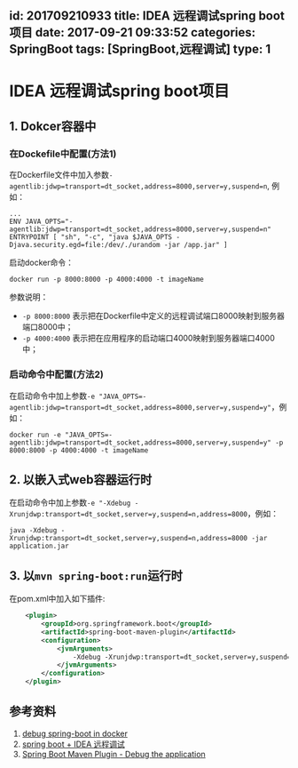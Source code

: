 id: 201709210933
title: IDEA 远程调试spring boot项目
date: 2017-09-21 09:33:52
categories: SpringBoot
tags: [SpringBoot,远程调试]
type: 1
---------
# IDEA 远程调试spring boot项目
## 1. Dokcer容器中
### 在Dockefile中配置(方法1)
在Dockerfile文件中加入参数`-agentlib:jdwp=transport=dt_socket,address=8000,server=y,suspend=n`,
例如：
```shell
...
ENV JAVA_OPTS="-agentlib:jdwp=transport=dt_socket,address=8000,server=y,suspend=n"
ENTRYPOINT [ "sh", "-c", "java $JAVA_OPTS -Djava.security.egd=file:/dev/./urandom -jar /app.jar" ]
```
启动docker命令：
```shell
docker run -p 8000:8000 -p 4000:4000 -t imageName
```
参数说明：
- `-p 8000:8000` 表示把在Dockerfile中定义的远程调试端口8000映射到服务器端口8000中；
- `-p 4000:4000` 表示把在应用程序的启动端口4000映射到服务器端口4000中；
### 启动命令中配置(方法2)
在启动命令中加上参数`-e "JAVA_OPTS=-agentlib:jdwp=transport=dt_socket,address=8000,server=y,suspend=y"`，例如：
```shell
docker run -e "JAVA_OPTS=-agentlib:jdwp=transport=dt_socket,address=8000,server=y,suspend=y" -p 8000:8000 -p 4000:4000 -t imageName
```
## 2. 以嵌入式web容器运行时
在启动命令中加上参数`-e "-Xdebug -Xrunjdwp:transport=dt_socket,server=y,suspend=n,address=8000`，例如：
```shell
java -Xdebug -Xrunjdwp:transport=dt_socket,server=y,suspend=n,address=8000 -jar application.jar
```
## 3. 以`mvn spring-boot:run`运行时
在pom.xml中加入如下插件:
```xml
    <plugin>
        <groupId>org.springframework.boot</groupId>
        <artifactId>spring-boot-maven-plugin</artifactId>
        <configuration>
            <jvmArguments>
                -Xdebug -Xrunjdwp:transport=dt_socket,server=y,suspend=y,address=8000
            </jvmArguments>
        </configuration>
    </plugin>
```
## 参考资料
1. [debug spring-boot in docker](https://stackoverflow.com/questions/31070671/debug-spring-boot-in-docker)
2. [spring boot + IDEA 远程调试](https://stacktrace.tech/2017-03-21/spring-boot-idea-remote-debug/)
3. [Spring Boot Maven Plugin - Debug the application](https://docs.spring.io/spring-boot/docs/current/maven-plugin/examples/run-debug.html)


